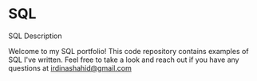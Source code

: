# SQL
SQL Description

Welcome to my SQL portfolio! This code repository contains examples of SQL I've written. Feel free to take a look and reach out if you have any questions at irdinashahid@gmail.com
